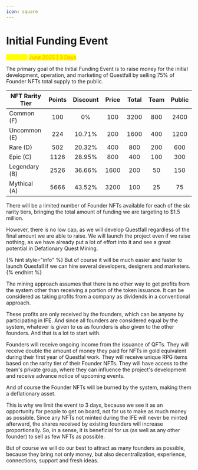 ```yaml
---
icon: square
---
```


# Initial Funding Event

<mark style="color:yellow;">Planned:</mark> <mark style="color:orange;">June 2025 | 3 Days</mark>

The primary goal of the Initial Funding Event is to raise money for the initial development, operation, and marketing of Questfall by selling 75% of Founder NFTs total supply to the public.&#x20;

<table><thead><tr><th width="164">NFT Rarity Tier</th><th width="79" align="center">Points</th><th width="99" align="center">Discount</th><th width="78" align="center">Price</th><th width="80" align="center">Total</th><th width="77" align="center">Team</th><th width="76" align="center">Public</th></tr></thead><tbody><tr><td>Common (F)</td><td align="center">100</td><td align="center">0%</td><td align="center">100</td><td align="center">3200</td><td align="center">800</td><td align="center">2400</td></tr><tr><td>Uncommon (E)</td><td align="center">224</td><td align="center">10.71%</td><td align="center">200</td><td align="center">1600</td><td align="center">400</td><td align="center">1200</td></tr><tr><td>Rare (D)</td><td align="center">502</td><td align="center">20.32%</td><td align="center">400</td><td align="center">800</td><td align="center">200</td><td align="center">600</td></tr><tr><td>Epic (C)</td><td align="center">1126</td><td align="center">28.95%</td><td align="center">800</td><td align="center">400</td><td align="center">100</td><td align="center">300</td></tr><tr><td>Legendary (B)</td><td align="center">2526</td><td align="center">36.66%</td><td align="center">1600</td><td align="center">200</td><td align="center">50</td><td align="center">150</td></tr><tr><td>Mythical (A)</td><td align="center">5666</td><td align="center">43.52%</td><td align="center">3200</td><td align="center">100</td><td align="center">25</td><td align="center">75</td></tr></tbody></table>

There will be a limited number of Founder NFTs available for each of the six rarity tiers, bringing the total amount of funding we are targeting to $1.5 million.

However, there is no low cap, as we will develop Questfall regardless of the final amount we are able to raise. We will launch the project even if we raise nothing, as we have already put a lot of effort into it and see a great potential in Defationary Quest Mining.&#x20;

{% hint style="info" %}
But of course it will be much easier and faster to launch Quesfall if we can hire several developers, designers and marketers.
{% endhint %}

The mining approach assumes that there is no other way to get profits from the system other than receiving a portion of the token issuance. It can be considered as taking profits from a company as dividends in a conventional approach.&#x20;

These profits are only received by the founders, which can be anyone by participating in IFE. And since all founders are considered equal by the system, whatever is given to us as founders is also given to the other founders. And that is a lot to start with.

Founders will receive ongoing income from the issuance of QFTs. They will receive double the amount of money they paid for NFTs in gold equivalent during their first year of Questfal work. They will receive unique RPG items based on the rarity tier of their Founder NFTs. They will have access to the team's private group, where they can influence the project's development and receive advance notice of upcoming events.

And of course the Founder NFTs will be burned by the system, making them a deflationary asset.

This is why we limit the event to 3 days, because we see it as an opportunity for people to get on board, not for us to make as much money as possible. Since any NFTs not minted during the IFE will never be minted afterward, the shares received by existing founders will increase proportionally. So, in a sense, it is beneficial for us (as well as any other founder) to sell as few NFTs as possible.

But of course we will do our best to attract as many founders as possible, because they bring not only money, but also decentralization, experience, connections, support and fresh ideas.
